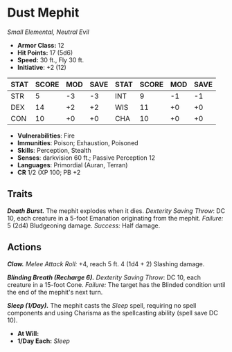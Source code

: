 # Dust Mephit

*Small Elemental, Neutral Evil*

- **Armor Class:** 12
- **Hit Points:** 17 (5d6)
- **Speed:** 30 ft., Fly 30 ft.
- **Initiative**: +2 (12)

|STAT|SCORE|MOD|SAVE|STAT|SCORE|MOD|SAVE|
| --- | --- | --- | ---- |---| --- | --- | ---- |
| STR | 5 | -3 | -3 | INT | 9 | -1 | -1 |
| DEX | 14 | +2 | +2 | WIS | 11 | +0 | +0 |
| CON | 10 | +0 | +0 | CHA | 10 | +0 | +0 |

- **Vulnerabilities**: Fire
- **Immunities**: Poison; Exhaustion, Poisoned
- **Skills**: Perception, Stealth
- **Senses**: darkvision 60 ft.; Passive Perception 12
- **Languages**: Primordial (Auran, Terran)
- **CR** 1/2 (XP 100; PB +2

## Traits

***Death Burst.*** The mephit explodes when it dies. *Dexterity Saving Throw*: DC 10, each creature in a 5-foot Emanation originating from the mephit. *Failure:*  5 (2d4) Bludgeoning damage. *Success:*  Half damage.


## Actions

***Claw.*** *Melee Attack Roll:* +4, reach 5 ft. 4 (1d4 + 2) Slashing damage.

***Blinding Breath (Recharge 6).*** *Dexterity Saving Throw*: DC 10, each creature in a 15-foot Cone. *Failure:*  The target has the Blinded condition until the end of the mephit's next turn.

***Sleep (1/Day).*** The mephit casts the *Sleep* spell, requiring no spell components and using Charisma as the spellcasting ability (spell save DC 10).

- **At Will:** 
- **1/Day Each:** *Sleep*
